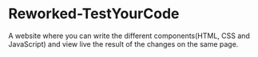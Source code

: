 # Reworked-TestYourCode
A website where you can write the different components(HTML, CSS and JavaScript) and view live the result of the changes on the same page.
